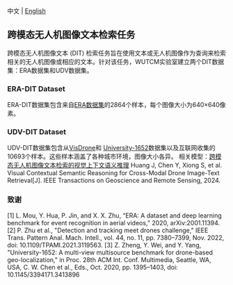 中文 | [English](https://github.com/WUTCM-Lab/DIT-Datasets/blob/main/README_en.md)

## 跨模态无人机图像文本检索任务
跨模态无人机图像文本 (DIT) 检索任务旨在使用文本或无人机图像作为查询来检索相关的无人机图像或相应的文本。针对该任务，WUTCM实验室建立两个DIT数据集：ERA数据集和UDV数据集。
### ERA-DIT Dataset 
ERA-DIT数据集包含来自[ERA数据集](https://lcmou.github.io/ERA_Dataset/)的2864个样本，每个图像大小为640×640像素。
### UDV-DIT Dataset
UDV-DIT数据集包含从[VisDrone](https://github.com/VisDrone/VisDrone-Dataset)和 [University-1652](https://github.com/layumi/University1652-Baseline)数据集以及互联网收集的10693个样本。这些样本涵盖了各种城市环境，图像大小各异。
相关模型：[跨模态无人机图像文本检索的视觉上下文语义推理](https://ieeexplore.ieee.org/abstract/document/10634572)
Huang J, Chen Y, Xiong S, et al. Visual Contextual Semantic Reasoning for Cross-Modal Drone Image-Text Retrieval[J]. IEEE Transactions on Geoscience and Remote Sensing, 2024.

### 致谢
[1] L. Mou, Y. Hua, P. Jin, and X. X. Zhu, “ERA: A dataset and deep learning benchmark for event recognition in aerial videos,” 2020, arXiv:2001.11394.
[2] P. Zhu et al., "Detection and tracking meet drones challenge," IEEE Trans. Pattern Anal.  Mach. Intell., vol. 44, no. 11, pp. 7380–7399, Nov. 2022, doi: 10.1109/TPAMI.2021.3119563.
[3] Z. Zheng, Y. Wei, and Y. Yang, "University-1652: A multi-view multisource benchmark for drone-based geo-localization," in Proc. 28th ACM Int. Conf. Multimedia, Seattle, WA, USA, C. W. Chen et al., Eds., Oct. 2020, pp. 1395–1403, doi: 10.1145/3394171.3413896
